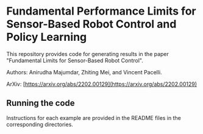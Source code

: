 # Fundamental Performance Limits for Sensor-Based Robot Control and Policy Learning

This repository provides code for generating results in the paper "Fundamental Limits for Sensor-Based Robot Control".

Authors: Anirudha Majumdar, Zhiting Mei, and Vincent Pacelli.


ArXiv: [https://arxiv.org/abs/2202.00129](https://arxiv.org/abs/2202.00129)

## Running the code

Instructions for each example are provided in the README files in the corresponding directories. 
